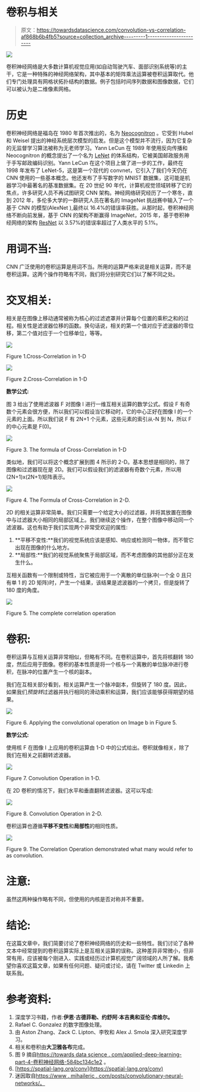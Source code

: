 # 卷积与相关

> 原文：<https://towardsdatascience.com/convolution-vs-correlation-af868b6b4fb5?source=collection_archive---------1----------------------->

![](img/95037bb7ba89d0701b487da29804d47c.png)

卷积神经网络是大多数计算机视觉应用(如自动驾驶汽车、面部识别系统等)的主干，它是一种特殊的神经网络架构，其中基本的矩阵乘法运算被卷积运算取代。他们专门处理具有网格状拓扑结构的数据。例子包括时间序列数据和图像数据，它们可以被认为是二维像素网格。

# 历史

卷积神经网络是福岛在 1980 年首次推出的，名为 [Neocognitron](https://www.rctn.org/bruno/public/papers/Fukushima1980.pdf) 。它受到 Hubel 和 Weisel 提出的神经系统层次模型的启发。但是这个模型并不流行，因为它复杂的无监督学习算法被称为无老师学习。Yann LeCun 在 1989 年使用反向传播和 Neocognitron 的概念提出了一个名为 [LeNet](http://yann.lecun.com/exdb/publis/pdf/lecun-89e.pdf) 的体系结构，它被美国邮政服务用于手写邮政编码识别。Yann LeCun 在这个项目上做了进一步的工作，最终在 1998 年发布了 LeNet-5，这是第一个现代的 convnet，它引入了我们今天仍在 CNN 使用的一些基本概念。他还发布了手写数字的 MNIST 数据集，这可能是机器学习中最著名的基准数据集。在 20 世纪 90 年代，计算机视觉领域转移了它的焦点，许多研究人员不再试图研究 CNN 架构。神经网络研究经历了一个寒冬，直到 2012 年，多伦多大学的一群研究人员在著名的 ImageNet 挑战赛中输入了一个基于 CNN 的模型(AlexNet ),最终以 16.4%的错误率获胜。从那时起，卷积神经网络不断向前发展，基于 CNN 的架构不断赢得 ImageNet，2015 年，基于卷积神经网络的架构 [ResNet](https://arxiv.org/abs/1505.00393) 以 3.57%的错误率超过了人类水平的 5.1%。

# 用词不当:

CNN 广泛使用的卷积运算是用词不当。所用的运算严格来说是相关运算，而不是卷积运算。这两个操作符略有不同，我们将分别研究它们以了解不同之处。

# 交叉相关:

相关是在图像上移动通常被称为核心的过滤遮罩并计算每个位置的乘积之和的过程。相关性是滤波器位移的函数。换句话说，相关的第一个值对应于滤波器的零位移，第二个值对应于一个位移单位，等等。

![](img/31bfd0dcaa2763b417056138e7cc403f.png)

Figure 1.Cross-Correlation in 1-D

![](img/9b762792b9a18c55065d0b2c19143c05.png)

Figure 2.Cross-Correlation in 1-D

**数学公式:**

图 3 给出了使用滤波器 F 对图像 I 进行一维互相关运算的数学公式。假设 F 有奇数个元素会很方便，所以我们可以假设当它移动时，它的中心正好在图像 I 的一个元素的上面。所以我们说 F 有 2N+1 个元素，这些元素的索引从-N 到 N，所以 F 的中心元素是 F(0)。

![](img/b7ec92fa791e6989a4e593f652644943.png)

Figure 3\. The formula of Cross-Correlation in 1-D

类似地，我们可以将这个概念扩展到图 4 所示的 2-D。基本思想是相同的，除了图像和过滤器现在是 2D。我们可以假设我们的滤波器有奇数个元素，所以用(2N+1)x(2N+1)矩阵表示。

![](img/e919286a67ec8c0aef652cd43dd26135.png)

Figure 4\. The Formula of Cross-Correlation in 2-D.

2D 的相关运算非常简单。我们只需要一个给定大小的过滤器，并将其放置在图像中与过滤器大小相同的局部区域上。我们继续这个操作，在整个图像中移动同一个滤波器。这也有助于我们实现两个非常受欢迎的属性:

1.  **平移不变性:**我们的视觉系统应该是感知、响应或检测同一物体，而不管它出现在图像的什么地方。
2.  **局部性:**我们的视觉系统聚焦于局部区域，而不考虑图像的其他部分正在发生什么。

互相关函数有一个限制或特性，当它被应用于一个离散的单位脉冲(一个全 0 且只有单 1 的 2D 矩阵)时，产生一个结果，该结果是滤波器的一个拷贝，但是旋转了 180 度的角度。

![](img/85098f2dd64260f36d2659490bfa8dd5.png)

Figure 5\. The complete correlation operation

# 卷积:

卷积运算与互相关运算非常相似，但略有不同。在卷积运算中，首先将核翻转 180 度，然后应用于图像。卷积的基本性质是将一个核与一个离散的单位脉冲进行卷积，在脉冲的位置产生一个核的副本。

我们在互相关部分看到，相关运算产生一个脉冲副本，但旋转了 180 度。因此，如果我们*预旋转*过滤器并执行相同的滑动乘积和运算，我们应该能够获得期望的结果。

![](img/294fc1fe3a1a9fa12664086a86d7b2eb.png)

Figure 6\. Applying the convolutional operation on Image b in Figure 5.

**数学公式:**

使用核 F 在图像 I 上应用的卷积运算由 1-D 中的公式给出。卷积就像相关，除了我们在相关之前翻转滤波器。

![](img/9fd9c4df08936736f95e854af6d72d42.png)

Figure 7\. Convolution Operation in 1-D.

在 2D 卷积的情况下，我们水平和垂直翻转滤波器。这可以写成:

![](img/6e79e3e314fdd2b78444bb9763cc09ab.png)

Figure 8\. Convolution Operation in 2-D.

卷积运算也遵循**平移不变性**和**局部性**的相同性质。

![](img/bcdd183881d7b82e5652aa9ddd92c2f7.png)

Figure 9\. The Correlation Operation demonstrated what many would refer to as convolution.

# 注意:

虽然这两种操作略有不同，但使用的内核是否对称并不重要。

# 结论:

在这篇文章中，我们简要讨论了卷积神经网络的历史和一些特性。我们讨论了各种文本中经常提到的卷积运算实际上是互相关运算的误称。这种差异非常微小，但非常有用，应该被每个刚进入、实践或经历过计算机视觉广阔领域的人所了解。我希望你喜欢这篇文章，如果有任何问题、疑问或讨论，请在 Twitter 或 Linkedin 上联系我。

# 参考资料:

1.  深度学习书籍，作者:**伊恩·古德菲勒、约舒阿·本吉奥和亚伦·库维尔。**
2.  Rafael C. Gonzalez 的数字图像处理。
3.  由 Aston Zhang、Zack C. Lipton、李牧和 Alex J. Smola 深入研究深度学习。
4.  相关和卷积由**大卫雅各布**完成。
5.  图 9 摘自[https://towards data science . com/applied-deep-learning-part-4-卷积神经网络-584bc134c1e2](/applied-deep-learning-part-4-convolutional-neural-networks-584bc134c1e2) 。
6.  [https://spatial-lang.org/conv](https://spatial-lang.org/conv)
7.  迷因取自[https://www . mihaileric . com/posts/convolutionary-neural-networks/。](https://www.mihaileric.com/posts/convolutional-neural-networks/.)